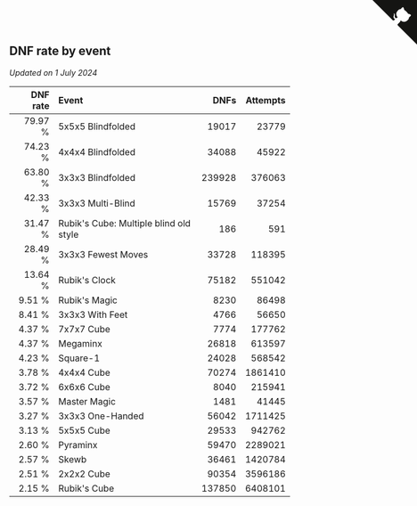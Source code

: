 ## DNF rate by event

*Updated on  1 July 2024*

| DNF rate | Event | DNFs | Attempts |
| ---: | :--- | ---: | ---: |
| 79.97 % | 5x5x5 Blindfolded | 19017 | 23779 |
| 74.23 % | 4x4x4 Blindfolded | 34088 | 45922 |
| 63.80 % | 3x3x3 Blindfolded | 239928 | 376063 |
| 42.33 % | 3x3x3 Multi-Blind | 15769 | 37254 |
| 31.47 % | Rubik's Cube: Multiple blind old style | 186 | 591 |
| 28.49 % | 3x3x3 Fewest Moves | 33728 | 118395 |
| 13.64 % | Rubik's Clock | 75182 | 551042 |
| 9.51 % | Rubik's Magic | 8230 | 86498 |
| 8.41 % | 3x3x3 With Feet | 4766 | 56650 |
| 4.37 % | 7x7x7 Cube | 7774 | 177762 |
| 4.37 % | Megaminx | 26818 | 613597 |
| 4.23 % | Square-1 | 24028 | 568542 |
| 3.78 % | 4x4x4 Cube | 70274 | 1861410 |
| 3.72 % | 6x6x6 Cube | 8040 | 215941 |
| 3.57 % | Master Magic | 1481 | 41445 |
| 3.27 % | 3x3x3 One-Handed | 56042 | 1711425 |
| 3.13 % | 5x5x5 Cube | 29533 | 942762 |
| 2.60 % | Pyraminx | 59470 | 2289021 |
| 2.57 % | Skewb | 36461 | 1420784 |
| 2.51 % | 2x2x2 Cube | 90354 | 3596186 |
| 2.15 % | Rubik's Cube | 137850 | 6408101 |


<a href="https://github.com/jonatanklosko/wca_statistics" class="github-corner" aria-label="View source on Github"><svg width="80" height="80" viewBox="0 0 250 250" style="fill:#151513; color:#fff; position: absolute; top: 0; border: 0; right: 0;" aria-hidden="true"><path d="M0,0 L115,115 L130,115 L142,142 L250,250 L250,0 Z"></path><path d="M128.3,109.0 C113.8,99.7 119.0,89.6 119.0,89.6 C122.0,82.7 120.5,78.6 120.5,78.6 C119.2,72.0 123.4,76.3 123.4,76.3 C127.3,80.9 125.5,87.3 125.5,87.3 C122.9,97.6 130.6,101.9 134.4,103.2" fill="currentColor" style="transform-origin: 130px 106px;" class="octo-arm"></path><path d="M115.0,115.0 C114.9,115.1 118.7,116.5 119.8,115.4 L133.7,101.6 C136.9,99.2 139.9,98.4 142.2,98.6 C133.8,88.0 127.5,74.4 143.8,58.0 C148.5,53.4 154.0,51.2 159.7,51.0 C160.3,49.4 163.2,43.6 171.4,40.1 C171.4,40.1 176.1,42.5 178.8,56.2 C183.1,58.6 187.2,61.8 190.9,65.4 C194.5,69.0 197.7,73.2 200.1,77.6 C213.8,80.2 216.3,84.9 216.3,84.9 C212.7,93.1 206.9,96.0 205.4,96.6 C205.1,102.4 203.0,107.8 198.3,112.5 C181.9,128.9 168.3,122.5 157.7,114.1 C157.9,116.9 156.7,120.9 152.7,124.9 L141.0,136.5 C139.8,137.7 141.6,141.9 141.8,141.8 Z" fill="currentColor" class="octo-body"></path></svg></a><style>.github-corner:hover .octo-arm{animation:octocat-wave 560ms ease-in-out}@keyframes octocat-wave{0%,100%{transform:rotate(0)}20%,60%{transform:rotate(-25deg)}40%,80%{transform:rotate(10deg)}}@media (max-width:500px){.github-corner:hover .octo-arm{animation:none}.github-corner .octo-arm{animation:octocat-wave 560ms ease-in-out}}</style>
